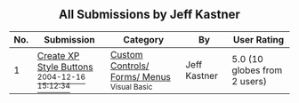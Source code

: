 ﻿<div align="center">

## All Submissions by Jeff Kastner

</div>

No.  | Submission | Category | By   | User Rating
---- | ---------- | -------- | ---- | -----------
1 | [Create XP Style Buttons<br /><sup>2004-12-16 15:12:34</sup>](https://github.com/Planet-Source-Code/jeff-kastner-create-xp-style-buttons__1-57751) | [Custom Controls/ Forms/  Menus<br /><sup>Visual Basic</sup>](../ByCategory/custom-controls-forms-menus__1-4.md) | Jeff Kastner | 5.0 (10 globes from 2 users)
